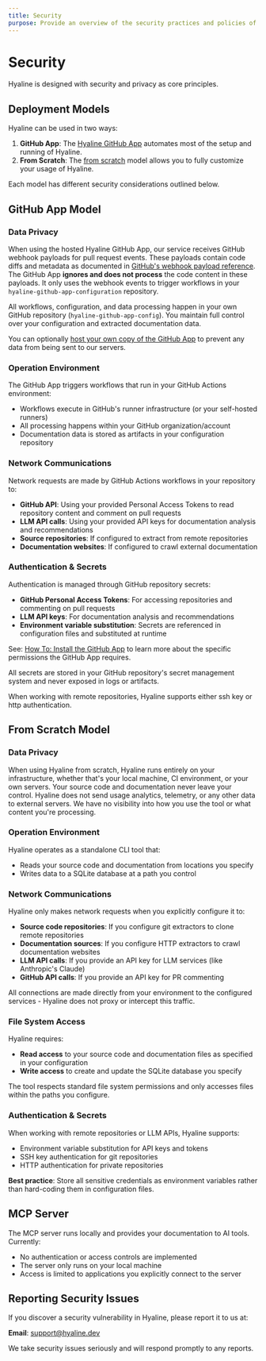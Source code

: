 ```yaml
---
title: Security
purpose: Provide an overview of the security practices and policies of Hyaline
---
```


# Security

Hyaline is designed with security and privacy as core principles.

## Deployment Models

Hyaline can be used in two ways:

1. **GitHub App**: The [Hyaline GitHub App](/documentation/explanation/github-app/) automates most of the setup and running of Hyaline.
2. **From Scratch**: The [from scratch](/documentation/how-to/use-hyaline-from-scratch/) model allows you to fully customize your usage of Hyaline.

Each model has different security considerations outlined below.

## GitHub App Model

### Data Privacy
<!-- purpose: Explain how Hyaline handles data privacy in the GitHub App Model -->
When using the hosted Hyaline GitHub App, our service receives GitHub webhook payloads for pull request events. These payloads contain code diffs and metadata as documented in [GitHub's webhook payload reference](https://docs.github.com/en/webhooks/webhook-events-and-payloads#pull_request). The GitHub App **ignores and does not process** the code content in these payloads. It only uses the webhook events to trigger workflows in your `hyaline-github-app-configuration` repository.

All workflows, configuration, and data processing happen in your own GitHub repository (`hyaline-github-app-config`). You maintain full control over your configuration and extracted documentation data.

You can optionally [host your own copy of the GitHub App](https://github.com/appgardenstudios/hyaline-github-app-config/tree/main/.github/apps/_hyaline) to prevent any data from being sent to our servers.

### Operation Environment
<!-- purpose: Explain the operations that Hyaline performs in the GitHub App Model -->
The GitHub App triggers workflows that run in your GitHub Actions environment:

- Workflows execute in GitHub's runner infrastructure (or your self-hosted runners)
- All processing happens within your GitHub organization/account
- Documentation data is stored as artifacts in your configuration repository

### Network Communications
<!-- purpose: Document the network calls that Hyaline makes in the GitHub App Model -->
Network requests are made by GitHub Actions workflows in your repository to:

- **GitHub API**: Using your provided Personal Access Tokens to read repository content and comment on pull requests
- **LLM API calls**: Using your provided API keys for documentation analysis and recommendations
- **Source repositories**: If configured to extract from remote repositories
- **Documentation websites**: If configured to crawl external documentation

### Authentication & Secrets
<!-- purpose: Explain the types of authentication Hyaline uses and how secrets should be managed in the GitHub App Model -->
Authentication is managed through GitHub repository secrets:

- **GitHub Personal Access Tokens**: For accessing repositories and commenting on pull requests
- **LLM API keys**: For documentation analysis and recommendations
- **Environment variable substitution**: Secrets are referenced in configuration files and substituted at runtime

See: [How To: Install the GitHub App](/documentation/how-to/install-github-app/) to learn more about the specific permissions the GitHub App requires.

All secrets are stored in your GitHub repository's secret management system and never exposed in logs or artifacts.

When working with remote repositories, Hyaline supports either ssh key or http authentication.

## From Scratch Model

### Data Privacy
<!-- purpose: Explain how Hyaline handles data privacy in the From Scratch Model -->
When using Hyaline from scratch, Hyaline runs entirely on your infrastructure, whether that's your local machine, CI environment, or your own servers. Your source code and documentation never leave your control. Hyaline does not send usage analytics, telemetry, or any other data to external servers. We have no visibility into how you use the tool or what content you're processing.

### Operation Environment
<!-- purpose: Explain the operations that Hyaline performs in the From Scratch Model -->
Hyaline operates as a standalone CLI tool that:

- Reads your source code and documentation from locations you specify
- Writes data to a SQLite database at a path you control

### Network Communications
<!-- purpose: Document the network calls that Hyaline makes in the From Scratch Model -->
Hyaline only makes network requests when you explicitly configure it to:

- **Source code repositories**: If you configure git extractors to clone remote repositories
- **Documentation sources**: If you configure HTTP extractors to crawl documentation websites
- **LLM API calls**: If you provide an API key for LLM services (like Anthropic's Claude)
- **GitHub API calls**: If you provide an API key for PR commenting

All connections are made directly from your environment to the configured services - Hyaline does not proxy or intercept this traffic.

### File System Access
<!-- purpose: Document Hyaline's file system access requirements in the From Scratch Model -->
Hyaline requires:

- **Read access** to your source code and documentation files as specified in your configuration
- **Write access** to create and update the SQLite database you specify

The tool respects standard file system permissions and only accesses files within the paths you configure.

### Authentication & Secrets
<!-- purpose: Explain the types of authentication Hyaline uses and how secrets should be managed in the GitHub App Model -->
When working with remote repositories or LLM APIs, Hyaline supports:

- Environment variable substitution for API keys and tokens
- SSH key authentication for git repositories
- HTTP authentication for private repositories

**Best practice**: Store all sensitive credentials as environment variables rather than hard-coding them in configuration files.

## MCP Server
<!-- purpose: Document the security aspects of the MCP server -->
The MCP server runs locally and provides your documentation to AI tools. Currently:

- No authentication or access controls are implemented
- The server only runs on your local machine
- Access is limited to applications you explicitly connect to the server

## Reporting Security Issues
<!-- purpose: Provide contact information for reporting security vulnerabilities -->
If you discover a security vulnerability in Hyaline, please report it to us at:

**Email**: [support@hyaline.dev](mailto:support@hyaline.dev)

We take security issues seriously and will respond promptly to any reports.